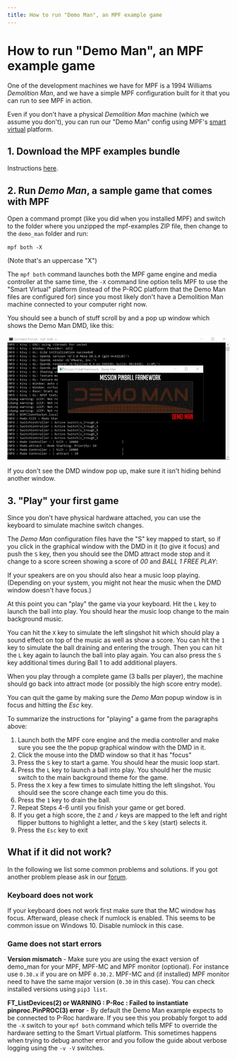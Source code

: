```yaml
---
title: How to run "Demo Man", an MPF example game
---
```


# How to run "Demo Man", an MPF example game


One of the development machines we have for MPF is a 1994 Williams
*Demolition Man*, and we have a simple MPF configuration built for it
that you can run to see MPF in action.

Even if you don't have a physical *Demolition Man* machine (which we
assume you don't), you can run our "Demo Man" config using MPF's
[smart virtual](../hardware/virtual/smart_virtual.md) platform.

## 1. Download the MPF examples bundle

Instructions [here](mpf-examples.md).

## 2. Run *Demo Man*, a sample game that comes with MPF

Open a command prompt (like you did when you installed MPF) and switch
to the folder where you unzipped the mpf-examples ZIP file, then change
to the `demo_man` folder and run:

    mpf both -X

(Note that's an uppercase "X")

The `mpf both` command launches both the MPF game engine and media
controller at the same time, the `-X` command line option tells MPF to
use the "Smart Virtual" platform (instead of the P-ROC platform that
the Demo Man files are configured for) since you most likely don't have
a Demolition Man machine connected to your computer right now.

You should see a bunch of stuff scroll by and a pop up window which
shows the Demo Man DMD, like this:

![image](images/demo_man.jpg)

If you don't see the DMD window pop up, make sure it isn't hiding
behind another window.

## 3. "Play" your first game

Since you don't have physical hardware attached, you can use the
keyboard to simulate machine switch changes.

The *Demo Man* configuration files have the "S" key mapped to start,
so if you click in the graphical window with the DMD in it (to give it
focus) and push the `S` key, then you should see the DMD attract mode
stop and it change to a score screen showing a score of *00* and *BALL 1
FREE PLAY*:

If your speakers are on you should also hear a music loop playing.
(Depending on your system, you might not hear the music when the DMD
window doesn't have focus.)

At this point you can "play" the game via your keyboard. Hit the `L`
key to launch the ball into play. You should hear the music loop change
to the main background music.

You can hit the `X` key to simulate the left slingshot hit which should
play a sound effect on top of the music as well as show a score. You can
hit the `1` key to simulate the ball draining and entering the trough.
Then you can hit the `L` key again to launch the ball into play again.
You can also press the `S` key additional times during Ball 1 to add
additional players.

When you play through a complete game (3 balls per player), the machine
should go back into attract mode (or possibly the high score entry
mode).

You can quit the game by making sure the *Demo Man* popup window is in
focus and hitting the *Esc* key.

To summarize the instructions for "playing" a game from the paragraphs
above:

1.  Launch both the MPF core engine and the media controller and make
    sure you see the the popup graphical window with the DMD in it.
2.  Click the mouse into the DMD window so that it has "focus"
3.  Press the `S` key to start a game. You should hear the music loop
    start.
4.  Press the `L` key to launch a ball into play. You should her the
    music switch to the main background theme for the game.
5.  Press the `X` key a few times to simulate hitting the left
    slingshot. You should see the score change each time you do this.
6.  Press the `1` key to drain the ball.
7.  Repeat Steps 4-6 until you finish your game or get bored.
8.  If you get a high score, the `Z` and `/` keys are mapped to the left
    and right flipper buttons to highlight a letter, and the `S` key
    (start) selects it.
9.  Press the `Esc` key to exit

## What if it did not work?

In the following we list some common problems and solutions. If you got
another problem please ask in our [forum](../community/index.md).

### Keyboard does not work

If your keyboard does not work first make sure that the MC window has
focus. Afterward, please check if numlock is enabled. This seems to be
common issue on Windows 10. Disable numlock in this case.

### Game does not start errors

**Version mismatch** - Make sure you are using the exact version of
demo_man for your MPF, MPF-MC and MPF monitor (optional). For instance
use `0.30.x` if you are on MPF `0.30.2`. MPF-MC and (if installed) MPF
monitor need to have the same major version (`0.30` in this case). You
can check installed versions using `pip3 list`.

**FT_ListDevices(2) or WARNING : P-Roc : Failed to instantiate
pinproc.PinPROC(3) error** - By default the Demo Man example expects to
be connected to P-Roc hardware. If you see this you probably forgot to
add the `-X` switch to your `mpf both` command which tells MPF to
override the hardware setting to the Smart Virtual platform. This
sometimes happens when trying to debug another error and you follow the
guide about verbose logging using the `-v -V` switches.
